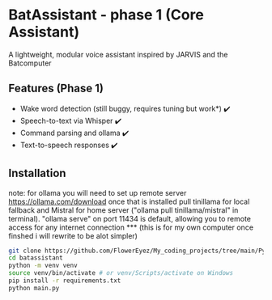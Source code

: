 # BatAssistant - phase 1 (Core Assistant)

A lightweight, modular voice assistant inspired by JARVIS and the Batcomputer

## Features (Phase 1)
- Wake word detection (still buggy, requires tuning but work*) ✔️
- Speech-to-text via Whisper ✔️
- Command parsing and ollama ✔️
- Text-to-speech responses ✔️

## Installation
note: for ollama you will need to set up remote server
https://ollama.com/download
once that is installed pull tinillama for local fallback and Mistral for home server ("ollama pull tinillama/mistral" in terminal). "ollama serve" on port 11434 is default, allowing you to remote access for any internet connection ***
(this is for my own computer once finshed i will rewrite to be alot simpler)

```bash
git clone https://github.com/FlowerEyez/My_coding_projects/tree/main/Python/batassistant.git
cd batassistant
python -m venv venv
source venv/bin/activate # or venv/Scripts/activate on Windows
pip install -r requirements.txt
python main.py